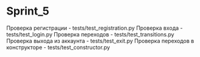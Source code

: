 # Sprint_5

Проверка регистрации - tests/test_registration.py
Проверка входа - tests/test_login.py
Проверка переходов - tests/test_transitions.py
Проверка выхода из аккаунта - tests/test_exit.py
Проверка переходов в конструкторе - tests/test_constructor.py